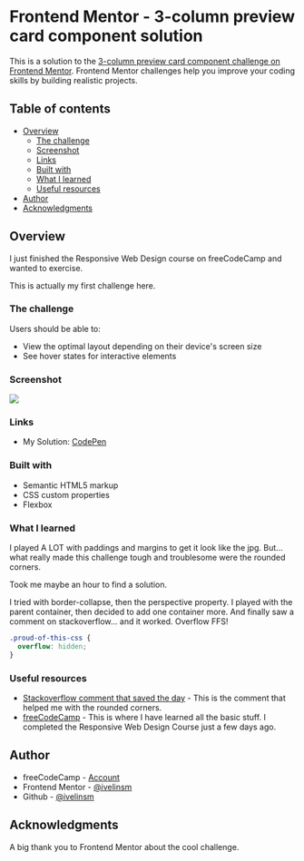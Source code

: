 # Frontend Mentor - 3-column preview card component solution

This is a solution to the [3-column preview card component challenge on Frontend Mentor](https://www.frontendmentor.io/challenges/3column-preview-card-component-pH92eAR2-). Frontend Mentor challenges help you improve your coding skills by building realistic projects. 

## Table of contents

- [Overview](#overview)
  - [The challenge](#the-challenge)
  - [Screenshot](#screenshot)
  - [Links](#links)
  - [Built with](#built-with)
  - [What I learned](#what-i-learned)
  - [Useful resources](#useful-resources)
- [Author](#author)
- [Acknowledgments](#acknowledgments)

## Overview

I just finished the Responsive Web Design course on freeCodeCamp and wanted to exercise.

This is actually my first challenge here.

### The challenge

Users should be able to:

- View the optimal layout depending on their device's screen size
- See hover states for interactive elements

### Screenshot

![](./screenshot.jpg)

### Links

- My Solution: [CodePen](https://codepen.io/ivelinsm/pen/WNOXVPB)

### Built with

- Semantic HTML5 markup
- CSS custom properties
- Flexbox

### What I learned

I played A LOT with paddings and margins to get it look like the jpg. 
But... what really made this challenge tough and troublesome were the rounded corners.

Took me maybe an hour to find a solution. 

I tried with border-collapse, then the perspective property. I played with the parent container, then decided to add one container more. And finally saw a comment on stackoverflow... and it worked. Overflow FFS!

```css
.proud-of-this-css {
  overflow: hidden;
}
```

### Useful resources

- [Stackoverflow comment that saved the day](hhttps://stackoverflow.com/questions/10995294/border-radius-not-working#comment87137853_44334424) - This is the comment that helped me with the rounded corners.
- [freeCodeCamp](https://www.freecodecamp.org) - This is where I have learned all the basic stuff. I completed the Responsive Web Design Course just a few days ago.

## Author

- freeCodeCamp - [Account](https://www.freecodecamp.org/fcc927d30f9)
- Frontend Mentor - [@ivelinsm](https://www.frontendmentor.io/profile/ivelinsm)
- Github - [@ivelinsm](https://github.com/ivelinsm)

## Acknowledgments

A big thank you to Frontend Mentor about the cool challenge. 
